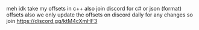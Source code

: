 
meh idk take my offsets in c++ also join discord for c# or json (format) offsets also we only update the offsets on discord daily for any changes so join https://discord.gg/ktM4cXmHF3
